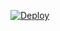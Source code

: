 [![Deploy](https://www.herokucdn.com/deploy/button.png)](https://dashboard.heroku.com/new?template=https://github.com/AmirDare/xraydan)
